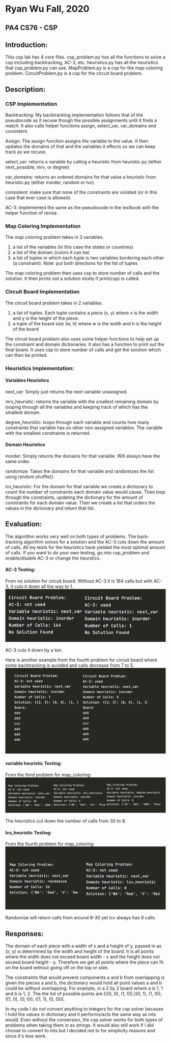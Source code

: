 # Ryan Wu Fall, 2020
## PA4 CS76 - CSP
## Introduction:
This csp lab has 4 core files.
csp_problem.py has all the functions to solve a csp including backtracking, AC-3, etc.
heuristics.py has all the heuristics that csp_problem.py can use.
MapProblem.py is a csp for the map coloring problem.
CircuitProblem.py is a csp for the circuit board problem.

## Description:
### CSP Implementation
Backtracking: My backtracking implementation follows that of the pseudocode as it recuse though the possible assignments until it finds a match.
It also calls helper functions assign, select_var, var_domains and consistent.

Assign: The assign function assigns the variable to the value.
It then updates the domains of that and the variables it effects so we can keep track as we recuse.

select_var: returns a variable by calling a heuristic from heuristic.py (either next_possible, mrv, or degree)

var_domains: returns an ordered domains for that value a heuristic from heuristic.py (either inorder, random or lvc).

consistent: make sure that none of the constraints are violated (or in this case that ever case is allowed).

AC-3: Implemented the same as the pseudocode in the textbook with the helper function of revise.

### Map Coloring Implementation
The map coloring problem takes in 3 variables.
1. a list of the variables (in this case the states or countries)
2. a list of the  domain (colors it can be)
3. a list of tuples in which each tuple is two variables bordering each other (a constraint).
Note: put both directions for the list of tuples

The map coloring problem then uses csp to store number of calls and the solution.
It then prints out a solution nicely if print(csp) is called.

### Circuit Board Implementation
The circuit board problem takes in 2 variables.
1. a list of tuples. Each tuple contains a piece (x, y) where x is the width and y is the height of the piece.
2. a tuple of the board size (w, h) where w is the width and h is the height of the board

The circuit board problem also uses some helper functions to help set up the constraint and domain dictionaries.
It also has a function to print out the final board.
It uses csp to store number of calls and get the solution which can then be printed.

### Heuristics Implementation:
#### Variables Heuristics
next_var: Simply just returns the next variable unassigned.

mrv_heuristic: returns the variable with the smallest remaining domain by looping through all the variables and keeping track of which has the smallest domain.

degree_heuristic: loops through each variable and counts how many constraints that variable has on other non-assigned variables.
The variable with the smallest constraints is returned.

#### Domain Heuristics
inorder: Simply returns the domains for that variable. Will always have the same order.

randomize: Takes the domains for that variable and randomizes the list using random.shuffle().

lcv_heuristic: For the domain for that variable we create a dictionary to count the number of constraints each domain value would cause.
Then loop through the constraints, updating the dictionary for the amount of constraints for each domain value.
Then we create a list that orders the values in the dictionary and return that list.

## Evaluation:
The algorithm works very well on both types of problems.
The back-tracking algorithm solves for a solution and the AC-3 cuts down the amount of calls.
All my tests for the heuristics have yielded the most optimal amount of calls.
If you want to do your own testing, go into csp_problem and enable/disable AC-3 or change the heurstics.

#### AC-3 Testing:
From no solution for circuit board.
Without AC-3 it is 164 calls  but with AC-3, it cuts it down all the way to 1.
![image](./ac3_improve.png)

AC-3 cuts it down by a ton.

Here is another example from the fourth problem for circuit board where some backtracking is avoided and calls decrease from 7 to 5.
![image](./ac3_improve2.png)

#### variable heuristic Testing:
From the third problem for map_coloring:
![image](./var_heuristics.png)

The heuristics cut down the number of calls from 30 to 8.

#### lcv_heuristic Testing:
From the fourth problem for map_coloring:
![image](./lcv_testing.png)

Randomize will return calls from around 8-30 yet lcv always has 8 calls.


## Responses:
The domain of each piece with a width of x and a height of y, passed in as (x, y) is determined by the width and height of the board.
It is all points where the width does not exceed board width - x and the height does not exceed board height - y.
Therefore we get all points where the piece can fit on the board without going off on the top or side.

The constraints that would prevent components a and b from overlapping is given the pieces a and b, the dictionary would hold all point values a and b could be without overlapping.
For example, in a 2 by 2 board where a is 1, 1 and b is 1, 2.
The the list of possible points are [((0, 0), (1, 0)),((0, 1), (1, 0)),((1, 0), (0, 0)), ((1, 1), (0, 0))].

In my code I do not convert anything to integers for the csp solver because I hold the values in dictionary and it performs/acts the same way as ints would.
Even without the conversion, the csp solver works for both types of problems when taking them in as strings.
It would also still work if I did choose to convert to ints but I decided not to for simplicity reasons and since it's less work.